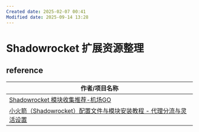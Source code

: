 ```yaml
---
Created date: 2025-02-07 00:41
Modified date: 2025-09-14 13:28
---
```

# Shadowrocket 扩展资源整理

## reference

| 作者/项目名称                                                                                                               |
| --------------------------------------------------------------------------------------------------------------------- |
| [Shadowrocket 模块收集推荐-机场GO](https://jichanggo.com/shadowrocket%E6%A8%A1%E5%9D%97%E6%94%B6%E9%9B%86%E6%8E%A8%E8%8D%90/) |
| [小火箭（Shadowrocket）配置文件与模块安装教程 - 代理分流与灵活设置](https://whatshub.top/shadowrocket)                                         |
